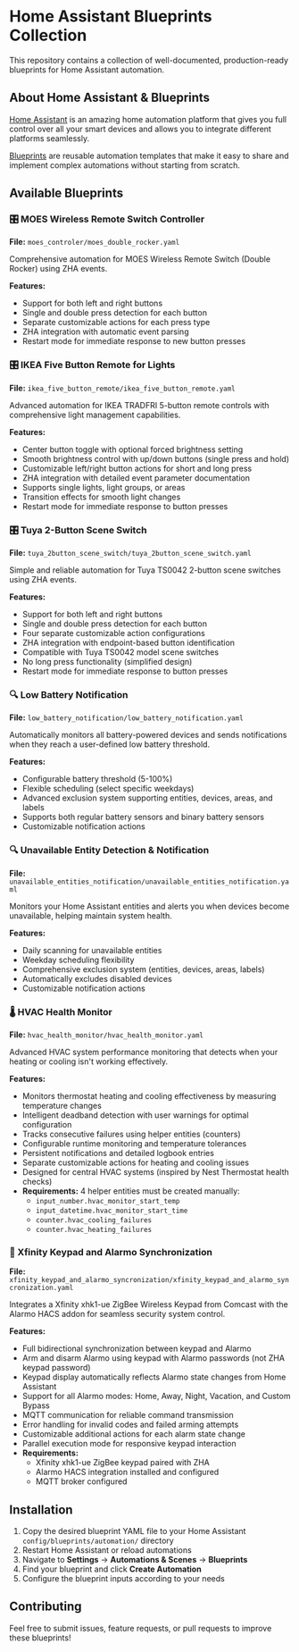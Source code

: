 # Home Assistant Blueprints Collection

This repository contains a collection of well-documented, production-ready blueprints for Home Assistant automation.

## About Home Assistant & Blueprints

[Home Assistant](https://www.home-assistant.io/) is an amazing home automation platform that gives you full control over all your smart devices and allows you to integrate different platforms seamlessly.

[Blueprints](https://www.home-assistant.io/docs/blueprint/) are reusable automation templates that make it easy to share and implement complex automations without starting from scratch.

## Available Blueprints

### 🎛️ MOES Wireless Remote Switch Controller  
**File:** `moes_controler/moes_double_rocker.yaml`

Comprehensive automation for MOES Wireless Remote Switch (Double Rocker) using ZHA events.

**Features:**
- Support for both left and right buttons
- Single and double press detection for each button
- Separate customizable actions for each press type
- ZHA integration with automatic event parsing
- Restart mode for immediate response to new button presses

### 🎛️ IKEA Five Button Remote for Lights
**File:** `ikea_five_button_remote/ikea_five_button_remote.yaml`

Advanced automation for IKEA TRADFRI 5-button remote controls with comprehensive light management capabilities.

**Features:**
- Center button toggle with optional forced brightness setting
- Smooth brightness control with up/down buttons (single press and hold)
- Customizable left/right button actions for short and long press
- ZHA integration with detailed event parameter documentation
- Supports single lights, light groups, or areas
- Transition effects for smooth light changes
- Restart mode for immediate response to button presses

### 🎛️ Tuya 2-Button Scene Switch
**File:** `tuya_2button_scene_switch/tuya_2button_scene_switch.yaml`

Simple and reliable automation for Tuya TS0042 2-button scene switches using ZHA events.

**Features:**
- Support for both left and right buttons
- Single and double press detection for each button
- Four separate customizable action configurations
- ZHA integration with endpoint-based button identification
- Compatible with Tuya TS0042 model scene switches
- No long press functionality (simplified design)
- Restart mode for immediate response to button presses

### 🔍 Low Battery Notification
**File:** `low_battery_notification/low_battery_notification.yaml`

Automatically monitors all battery-powered devices and sends notifications when they reach a user-defined low battery threshold.

**Features:**
- Configurable battery threshold (5-100%)
- Flexible scheduling (select specific weekdays)
- Advanced exclusion system supporting entities, devices, areas, and labels
- Supports both regular battery sensors and binary battery sensors
- Customizable notification actions

### 🔍 Unavailable Entity Detection & Notification
**File:** `unavailable_entities_notification/unavailable_entities_notification.yaml`

Monitors your Home Assistant entities and alerts you when devices become unavailable, helping maintain system health.

**Features:**
- Daily scanning for unavailable entities
- Weekday scheduling flexibility
- Comprehensive exclusion system (entities, devices, areas, labels)
- Automatically excludes disabled devices
- Customizable notification actions

### 🌡️ HVAC Health Monitor
**File:** `hvac_health_monitor/hvac_health_monitor.yaml`

Advanced HVAC system performance monitoring that detects when your heating or cooling isn't working effectively.

**Features:**
- Monitors thermostat heating and cooling effectiveness by measuring temperature changes
- Intelligent deadband detection with user warnings for optimal configuration
- Tracks consecutive failures using helper entities (counters)
- Configurable runtime monitoring and temperature tolerances
- Persistent notifications and detailed logbook entries
- Separate customizable actions for heating and cooling issues
- Designed for central HVAC systems (inspired by Nest Thermostat health checks)
- **Requirements:** 4 helper entities must be created manually:
  - `input_number.hvac_monitor_start_temp`
  - `input_datetime.hvac_monitor_start_time` 
  - `counter.hvac_cooling_failures`
  - `counter.hvac_heating_failures`

### 🔐 Xfinity Keypad and Alarmo Synchronization
**File:** `xfinity_keypad_and_alarmo_syncronization/xfinity_keypad_and_alarmo_syncronization.yaml`

Integrates a Xfinity xhk1-ue ZigBee Wireless Keypad from Comcast with the Alarmo HACS addon for seamless security system control.

**Features:**
- Full bidirectional synchronization between keypad and Alarmo
- Arm and disarm Alarmo using keypad with Alarmo passwords (not ZHA keypad password)
- Keypad display automatically reflects Alarmo state changes from Home Assistant
- Support for all Alarmo modes: Home, Away, Night, Vacation, and Custom Bypass
- MQTT communication for reliable command transmission
- Error handling for invalid codes and failed arming attempts
- Customizable additional actions for each alarm state change
- Parallel execution mode for responsive keypad interaction
- **Requirements:** 
  - Xfinity xhk1-ue ZigBee keypad paired with ZHA
  - Alarmo HACS integration installed and configured
  - MQTT broker configured

## Installation

1. Copy the desired blueprint YAML file to your Home Assistant `config/blueprints/automation/` directory
2. Restart Home Assistant or reload automations
3. Navigate to **Settings** → **Automations & Scenes** → **Blueprints**
4. Find your blueprint and click **Create Automation**
5. Configure the blueprint inputs according to your needs

## Contributing

Feel free to submit issues, feature requests, or pull requests to improve these blueprints!
